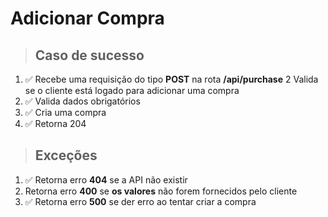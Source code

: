 # Adicionar Compra

> ## Caso de sucesso

1. ✅ Recebe uma requisição do tipo **POST** na rota **/api/purchase**
2  Valida se o cliente está logado para adicionar uma compra
3. ✅ Valida dados obrigatórios
4. ✅ Cria uma compra
5. ✅ Retorna 204


> ## Exceções

1.  ✅ Retorna erro **404** se a API não existir
2.  Retorna erro **400** se **os valores** não forem fornecidos pelo cliente
3.  ✅ Retorna erro **500** se der erro ao tentar criar a compra
